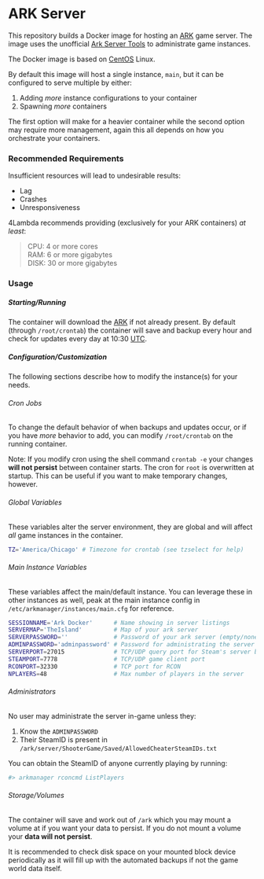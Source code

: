 # ARK Server

This repository builds a Docker image for hosting an [ARK](https://store.steampowered.com/app/346110/ARK_Survival_Evolved/) game server.
The image uses the unofficial [Ark Server Tools](https://github.com/FezVrasta/ark-server-tools) to
administrate game instances.

The Docker image is based on [CentOS](https://www.centos.org/) Linux.

By default this image will host a single instance, `main`, but it can be configured to serve multiple
by either:

1. Adding _more_ instance configurations to your container
2. Spawning _more_ containers

The first option will make for a heavier container while the second option may require more management, 
again this all depends on how you orchestrate your containers.

### Recommended Requirements

Insufficient resources will lead to undesirable results:

- Lag
- Crashes
- Unresponsiveness

4Lambda recommends providing (exclusively for your ARK containers) _at least_:

> CPU: 4 or more cores \
RAM: 6 or more gigabytes \
DISK: 30 or more gigabytes

### Usage


##### Starting/Running

The container will download the [ARK](https://store.steampowered.com/app/346110/ARK_Survival_Evolved/) if not
already present. By default (through `/root/crontab`) the container will save and backup every hour
and check for updates every day at 10:30 [UTC](https://www.timeanddate.com/time/zone/timezone/utc).

##### Configuration/Customization

The following sections describe how to modify the instance(s) for your needs.

###### Cron Jobs

To change the default behavior of when backups and updates occur, or if you have _more_ behavior to
add, you can modify `/root/crontab` on the running container.

Note: If you modify cron using the shell command `crontab -e` your changes **will not persist** between
container starts. The cron for `root` is overwritten at startup. This can be useful if you want to make
temporary changes, however.

###### Global Variables

These variables alter the server environment, they are global and will affect _all_ game instances
in the container.

```bash
TZ='America/Chicago' # Timezone for crontab (see tzselect for help)
```

###### Main Instance Variables

These variables affect the main/default instance. You can leverage these in other instances as well,
peak at the main instance config in `/etc/arkmanager/instances/main.cfg` for reference.


```bash
SESSIONNAME='Ark Docker'      # Name showing in server listings 
SERVERMAP='TheIsland'         # Map of your ark server
SERVERPASSWORD=''             # Password of your ark server (empty/none for no password)
ADMINPASSWORD='adminpassword' # Password for administrating the server for eligible players 
SERVERPORT=27015              # TCP/UDP query port for Steam's server browser
STEAMPORT=7778                # TCP/UDP game client port
RCONPORT=32330                # TCP port for RCON
NPLAYERS=48                   # Max number of players in the server
```

###### Administrators

No user may administrate the server in-game unless they:

1. Know the `ADMINPASSWORD`
2. Their SteamID is present in `/ark/server/ShooterGame/Saved/AllowedCheaterSteamIDs.txt`

You can obtain the SteamID of anyone currently playing by running:

```bash
#> arkmanager rconcmd ListPlayers
```

###### Storage/Volumes

The container will save and work out of `/ark` which you may mount a volume at if you want your data
to persist. If you do not mount a volume your **data will not persist**.

It is recommended to check disk space on your mounted block device periodically as it will fill up 
with the automated backups if not the game world data itself.
